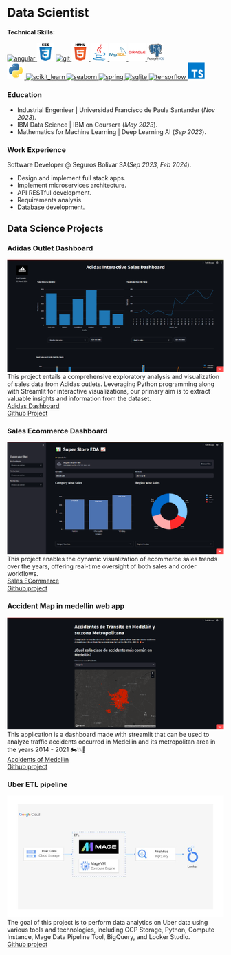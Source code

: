 # **Data Scientist**

#### Technical Skills:
<p align="left"> 
<a href="https://angular.io" target="_blank" rel="noreferrer"> <img src="https://angular.io/assets/images/logos/angular/angular.svg" alt="angular" width="40" height="40"/> </a> 
<a href="https://www.w3schools.com/css/" target="_blank" rel="noreferrer"> <img src="https://raw.githubusercontent.com/devicons/devicon/master/icons/css3/css3-original-wordmark.svg" alt="css3" width="40" height="40"/></a> <a href="https://git-scm.com/" target="_blank" rel="noreferrer"> <img src="https://www.vectorlogo.zone/logos/git-scm/git-scm-icon.svg" alt="git" width="40" height="40"/> </a> 
<a href="https://www.w3.org/html/" target="_blank" rel="noreferrer"> <img src="https://raw.githubusercontent.com/devicons/devicon/master/icons/html5/html5-original-wordmark.svg" alt="html5" width="40" height="40"/> </a> 
<a href="https://www.java.com" target="_blank" rel="noreferrer"> <img src="https://raw.githubusercontent.com/devicons/devicon/master/icons/java/java-original.svg" alt="java" width="40" height="40"/> </a> 
<a href="https://www.mysql.com/" target="_blank" rel="noreferrer"> <img src="https://raw.githubusercontent.com/devicons/devicon/master/icons/mysql/mysql-original-wordmark.svg" alt="mysql" width="40" height="40"/> </a> 
<a href="https://www.oracle.com/" target="_blank" rel="noreferrer"> <img src="https://raw.githubusercontent.com/devicons/devicon/master/icons/oracle/oracle-original.svg" alt="oracle" width="40" height="40"/> </a> 
<a href="https://www.postgresql.org" target="_blank" rel="noreferrer"> <img src="https://raw.githubusercontent.com/devicons/devicon/master/icons/postgresql/postgresql-original-wordmark.svg" alt="postgresql" width="40" height="40"/> </a> 
<br>
<a href="https://www.python.org" target="_blank" rel="noreferrer"> <img src="https://raw.githubusercontent.com/devicons/devicon/master/icons/python/python-original.svg" alt="python" width="40" height="40"/> </a> 
<a href="https://scikit-learn.org/" target="_blank" rel="noreferrer"> <img src="https://upload.wikimedia.org/wikipedia/commons/0/05/Scikit_learn_logo_small.svg" alt="scikit_learn" width="40" height="40"/> </a> 
<a href="https://seaborn.pydata.org/" target="_blank" rel="noreferrer"> <img src="https://seaborn.pydata.org/_images/logo-mark-lightbg.svg" alt="seaborn" width="40" height="40"/> </a> 
<a href="https://spring.io/" target="_blank" rel="noreferrer"> <img src="https://www.vectorlogo.zone/logos/springio/springio-icon.svg" alt="spring" width="40" height="40"/> </a> 
<a href="https://www.sqlite.org/" target="_blank" rel="noreferrer"> <img src="https://www.vectorlogo.zone/logos/sqlite/sqlite-icon.svg" alt="sqlite" width="40" height="40"/> </a> 
<a href="https://www.tensorflow.org" target="_blank" rel="noreferrer"> <img src="https://www.vectorlogo.zone/logos/tensorflow/tensorflow-icon.svg" alt="tensorflow" width="40" height="40"/> </a> 
<a href="https://www.typescriptlang.org/" target="_blank" rel="noreferrer"> <img src="https://raw.githubusercontent.com/devicons/devicon/master/icons/typescript/typescript-original.svg" alt="typescript" width="40" height="40"/> </a> 
</p>

### Education
- Industrial Engenieer | Universidad Francisco de Paula Santander (_Nov 2023_).
- IBM Data Science | IBM on Coursera (_May 2023_).
- Mathematics for Machine Learning | Deep Learning AI (_Sep 2023_).

### Work Experience
Software Developer @ Seguros Bolivar SA(_Sep 2023_, _Feb 2024_).
- Design and implement full stack apps.
- Implement microservices architecture.
- API RESTful development.
- Requirements analysis.
- Database development.

## Data Science Projects

### Adidas Outlet Dashboard
![adidas_sales](/assets/img/adidas_dashboard.png)
This project entails a comprehensive exploratory analysis and visualization of sales data from Adidas outlets. Leveraging Python programming along with Streamlit for interactive visualizations, our primary aim is to extract valuable insights and information from the dataset.
<br>
[Adidas Dashboard](https://adidas-sales-dashboard-b6vvppxjmxsiqs8bgsgcv4.streamlit.app/)
<br> 
[Github Project](https://github.com/CJ7MO/adidas-sales-dashboard)
<br>
### Sales Ecommerce Dashboard
![sales_dashboard](assets/img/sales_dashboard.png)
This project enables the dynamic visualization of ecommerce sales trends over the years, offering real-time oversight of both sales and order workflows.
<br>
[Sales ECommerce](https://dashboardinteractivest.streamlit.app/)
<br>
[Github project](https://github.com/CJ7MO/DashBoard_interactive_st)
<br>
### Accident Map in medellin web app
![accidents_of_med](assets/img/accidentsofmedellin.streamlit.app.png)
This application is a dashboard made with streamlit that can be used to analyze traffic accidents occurred in Medellin and its metropolitan area in the years 2014 - 2021 🏍️💥🚗
<br>
[Accidents of Medellín](https://accidentsofmedellin.streamlit.app)
<br>
[Github project](https://github.com/CJ7MO/streamlit-Med)
<br>
### Uber ETL pipeline
![uber_etl_pipeline](assets/img/architecture.jpg)
The goal of this project is to perform data analytics on Uber data using various tools and technologies, including GCP Storage, Python, Compute Instance, Mage Data Pipeline Tool, BigQuery, and Looker Studio.
<br>
[Github project](https://github.com/CJ7MO/uber-etl-pipeline-data-engineering-project)

